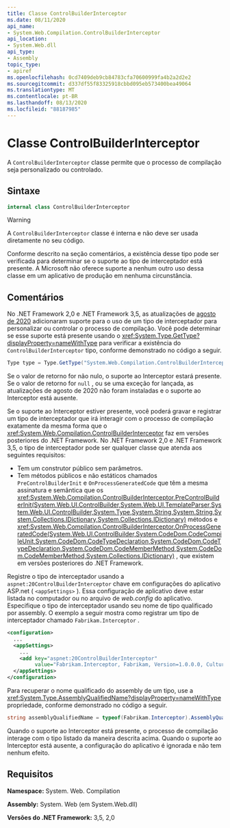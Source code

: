 ```yaml
---
title: Classe ControlBuilderInterceptor
ms.date: 08/11/2020
api_name:
- System.Web.Compilation.ControlBuilderInterceptor
api_location:
- System.Web.dll
api_type:
- Assembly
topic_type:
- apiref
ms.openlocfilehash: 0cd7409deb9cb84783cfa70600999fa4b2a2d2e2
ms.sourcegitcommit: d337df55f83325918cbbd095eb573400bea49064
ms.translationtype: MT
ms.contentlocale: pt-BR
ms.lasthandoff: 08/13/2020
ms.locfileid: "88187985"
---
```

# <a name="controlbuilderinterceptor-class"></a>Classe ControlBuilderInterceptor

A `ControlBuilderInterceptor` classe permite que o processo de compilação seja personalizado ou controlado.

## <a name="syntax"></a>Sintaxe

```csharp
internal class ControlBuilderInterceptor
```

> [!WARNING]
> A `ControlBuilderInterceptor` classe é interna e não deve ser usada diretamente no seu código.
>
> Conforme descrito na seção comentários, a existência desse tipo pode ser verificada para determinar se o suporte ao tipo de interceptador está presente. A Microsoft não oferece suporte a nenhum outro uso dessa classe em um aplicativo de produção em nenhuma circunstância.

## <a name="remarks"></a>Comentários

No .NET Framework 2,0 e .NET Framework 3,5, as atualizações de [agosto de 2020](https://portal.msrc.microsoft.com/security-guidance/releasenotedetail/2020-Aug) adicionaram suporte para o uso de um tipo de interceptador para personalizar ou controlar o processo de compilação. Você pode determinar se esse suporte está presente usando o <xref:System.Type.GetType?displayProperty=nameWithType> para verificar a existência do `ControlBuilderInterceptor` tipo, conforme demonstrado no código a seguir.

```csharp
Type type = Type.GetType("System.Web.Compilation.ControlBuilderInterceptor, System.Web, Version=2.0.0.0, Culture=neutral, PublicKeyToken=b03f5f7f11d50a3a");
```

Se o valor de retorno for não nulo, o suporte ao Interceptor estará presente. Se o valor de retorno for `null` , ou se uma exceção for lançada, as atualizações de agosto de 2020 não foram instaladas e o suporte ao Interceptor está ausente.

Se o suporte ao Interceptor estiver presente, você poderá gravar e registrar um tipo de interceptador que irá interagir com o processo de compilação exatamente da mesma forma que o <xref:System.Web.Compilation.ControlBuilderInterceptor> faz em versões posteriores do .NET Framework. No .NET Framework 2,0 e .NET Framework 3,5, o tipo de interceptador pode ser qualquer classe que atenda aos seguintes requisitos:

* Tem um construtor público sem parâmetros.
* Tem métodos públicos e não estáticos chamados `PreControlBuilderInit` e `OnProcessGeneratedCode` que têm a mesma assinatura e semântica que os <xref:System.Web.Compilation.ControlBuilderInterceptor.PreControlBuilderInit(System.Web.UI.ControlBuilder,System.Web.UI.TemplateParser,System.Web.UI.ControlBuilder,System.Type,System.String,System.String,System.Collections.IDictionary,System.Collections.IDictionary)> métodos e <xref:System.Web.Compilation.ControlBuilderInterceptor.OnProcessGeneratedCode(System.Web.UI.ControlBuilder,System.CodeDom.CodeCompileUnit,System.CodeDom.CodeTypeDeclaration,System.CodeDom.CodeTypeDeclaration,System.CodeDom.CodeMemberMethod,System.CodeDom.CodeMemberMethod,System.Collections.IDictionary)> , que existem em versões posteriores do .NET Framework.

Registre o tipo de interceptador usando a `aspnet:20ControlBuilderInterceptor` chave em configurações do aplicativo ASP.net ( `<appSettings>` ). Essa configuração de aplicativo deve estar listada no computador ou no arquivo de *web.config* do aplicativo. Especifique o tipo de interceptador usando seu nome de tipo qualificado por assembly. O exemplo a seguir mostra como registrar um tipo de interceptador chamado `Fabrikam.Interceptor` .

```xml
<configuration>
  ...
  <appSettings>
    ...
    <add key="aspnet:20ControlBuilderInterceptor"
         value="Fabrikam.Interceptor, Fabrikam, Version=1.0.0.0, Culture=neutral, PublicKeyToken=2b3831f2f2b744f7" />
  </appSettings>
</configuration>
```

Para recuperar o nome qualificado do assembly de um tipo, use a <xref:System.Type.AssemblyQualifiedName?displayProperty=nameWithType> propriedade, conforme demonstrado no código a seguir.

```csharp
string assemblyQualifiedName = typeof(Fabrikam.Interceptor).AssemblyQualifiedName;
```

Quando o suporte ao Interceptor está presente, o processo de compilação interage com o tipo listado da maneira descrita acima. Quando o suporte ao Interceptor está ausente, a configuração do aplicativo é ignorada e não tem nenhum efeito.

## <a name="requirements"></a>Requisitos

**Namespace:** System. Web. Compilation

**Assembly:** System. Web (em System.Web.dll)

**Versões do .NET Framework:** 3,5, 2,0
